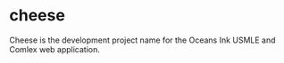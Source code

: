 # cheese
Cheese is the development
project name for the Oceans Ink
USMLE and Comlex web application.